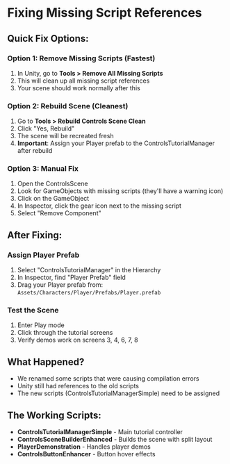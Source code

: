 # Fixing Missing Script References

## Quick Fix Options:

### Option 1: Remove Missing Scripts (Fastest)
1. In Unity, go to **Tools > Remove All Missing Scripts**
2. This will clean up all missing script references
3. Your scene should work normally after this

### Option 2: Rebuild Scene (Cleanest)
1. Go to **Tools > Rebuild Controls Scene Clean**
2. Click "Yes, Rebuild"
3. The scene will be recreated fresh
4. **Important**: Assign your Player prefab to the ControlsTutorialManager after rebuild

### Option 3: Manual Fix
1. Open the ControlsScene
2. Look for GameObjects with missing scripts (they'll have a warning icon)
3. Click on the GameObject
4. In Inspector, click the gear icon next to the missing script
5. Select "Remove Component"

## After Fixing:

### Assign Player Prefab
1. Select "ControlsTutorialManager" in the Hierarchy
2. In Inspector, find "Player Prefab" field
3. Drag your Player prefab from: `Assets/Characters/Player/Prefabs/Player.prefab`

### Test the Scene
1. Enter Play mode
2. Click through the tutorial screens
3. Verify demos work on screens 3, 4, 6, 7, 8

## What Happened?
- We renamed some scripts that were causing compilation errors
- Unity still had references to the old scripts
- The new scripts (ControlsTutorialManagerSimple) need to be assigned

## The Working Scripts:
- **ControlsTutorialManagerSimple** - Main tutorial controller
- **ControlsSceneBuilderEnhanced** - Builds the scene with split layout
- **PlayerDemonstration** - Handles player demos
- **ControlsButtonEnhancer** - Button hover effects
